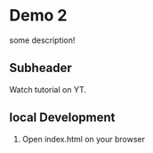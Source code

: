 # Demo 2

some description!

## Subheader

Watch tutorial on YT.

## local Development

1. Open index.html on your browser
